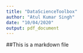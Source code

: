 ```yaml
---
title: "DataScienceToolbox"
author: "Atul Kumar Singh"
date: "10/04/2020"
output: pdf_document
---
```


##This is a markdown file


